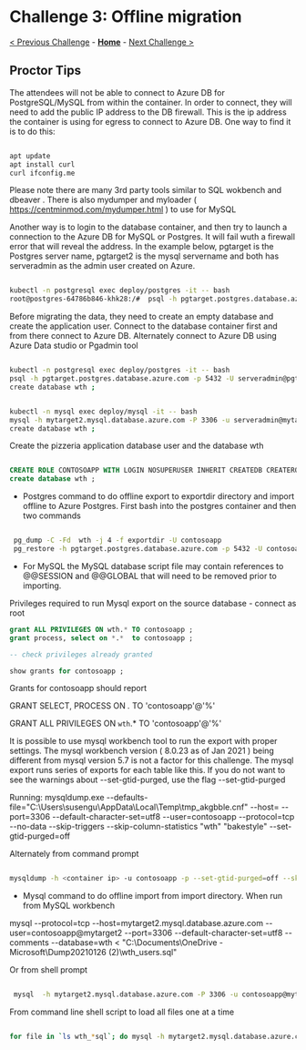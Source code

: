 # Challenge 3: Offline migration

[< Previous Challenge](./02-size-analysis.md) - **[Home](../README.md)** - [Next Challenge >](./04-offline-cutover-validation.md)

## Proctor Tips

The attendees will not be able to connect to Azure DB for PostgreSQL/MySQL from within the container. In order to connect, they will need to add the public IP address to the DB firewall. This is the ip address the container is using for egress to connect to Azure DB. One way to find it is to do this:
```bash

apt update
apt install curl
curl ifconfig.me

```
Please note there are many 3rd party tools similar to SQL wokbench and dbeaver . There is also mydumper and myloader ( https://centminmod.com/mydumper.html ) to use for MySQL

Another way is to login to the database container, and then try to launch a connection to the Azure DB for MySQL or Postgres. It will fail wuth a firewall error that will reveal the address. In the example below, pgtarget is the Postgres server name, pgtarget2 is the mysql servername and both has serveradmin as the admin user created on Azure.

```bash

kubectl -n postgresql exec deploy/postgres -it -- bash
root@postgres-64786b846-khk28:/#  psql -h pgtarget.postgres.database.azure.com -p 5432 -U serveradmin@pgtarget -d postgres

```

Before migrating the data, they need to create an empty database and create the application user. Connect to the database container first and from there connect to Azure DB.
Alternately connect to Azure DB using  Azure Data studio or Pgadmin tool

```bash

kubectl -n postgresql exec deploy/postgres -it -- bash
psql -h pgtarget.postgres.database.azure.com -p 5432 -U serveradmin@pgtarget -d postgres
create database wth ;

```

```bash

kubectl -n mysql exec deploy/mysql -it -- bash
mysql -h mytarget2.mysql.database.azure.com -P 3306 -u serveradmin@mytarget2 -p
create database wth ;

```

Create the pizzeria application database user and the database wth

```sql

CREATE ROLE CONTOSOAPP WITH LOGIN NOSUPERUSER INHERIT CREATEDB CREATEROLE NOREPLICATION PASSWORD 'OCPHack8';
create database wth ;

```
* Postgres command to do offline export to exportdir directory and import offline to Azure Postgres. First bash into the postgres container and then two commands

```bash

 pg_dump -C -Fd  wth -j 4 -f exportdir -U contosoapp
 pg_restore -h pgtarget.postgres.database.azure.com -p 5432 -U contosoapp@pgtarget -d wth -Fd exportdir

```

* For MySQL the MySQL database script file may contain references to @@SESSION and @@GLOBAL that will need to be removed prior to importing.

Privileges required to run Mysql export on the source database - connect as root

```sql
grant ALL PRIVILEGES ON wth.* TO contosoapp ;
grant process, select on *.*  to contosoapp ;

-- check privileges already granted

show grants for contosoapp ;

```
Grants for contosoapp should report


GRANT SELECT, PROCESS ON *.* TO 'contosoapp'@'%'

GRANT ALL PRIVILEGES ON `wth`.* TO 'contosoapp'@'%'

It is possible to use mysql workbench tool to run the export with proper settings.  The mysql workbench version ( 8.0.23 as of Jan 2021 ) being different from mysql version
5.7 is not a factor for this challenge. The mysql export runs series of exports for each table like this. If you do not want to see the warnings about --set-gtid-purged, use
the flag  --set-gtid-purged

Running: mysqldump.exe --defaults-file="C:\Users\susengu\AppData\Local\Temp\tmp_akgbble.cnf"  --host=<container ip> --port=3306 --default-character-set=utf8 --user=contosoapp --protocol=tcp --no-data --skip-triggers --skip-column-statistics "wth" "bakestyle" --set-gtid-purged=off

 Alternately from command prompt

 ```bash

mysqldump -h <container ip> -u contosoapp -p --set-gtid-purged=off --skip-column-statistics --databases wth >dump_data.sql

 ```

 * Mysql command to do offline import from import directory. When run from MySQL workbench

 mysql  --protocol=tcp --host=mytarget2.mysql.database.azure.com --user=contosoapp@mytarget2 --port=3306 --default-character-set=utf8 --comments --database=wth < "C:\\Documents\\OneDrive - Microsoft\\Dump20210126 (2)\\wth_users.sql"

 Or from shell prompt

 ```bash

  mysql  -h mytarget2.mysql.database.azure.com -P 3306 -u contosoapp@mytarget2 -pOCPHack8  <dump_data.sql

 ```

 From command line shell script to load all files one at a time

 ```bash

 for file in `ls wth_*sql`; do mysql -h mytarget2.mysql.database.azure.com -P 3306 -u contosoapp@mytarget2 -pOCPHack8 wth <$file; done

 ```


